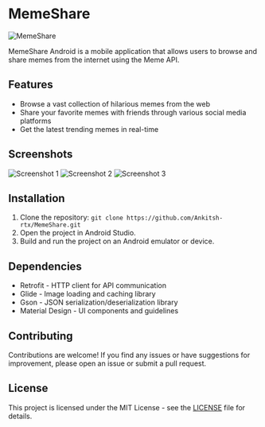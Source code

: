 # MemeShare

![MemeShare]( )

MemeShare Android is a mobile application that allows users to browse and share memes from the internet using the Meme API.

## Features

- Browse a vast collection of hilarious memes from the web
- Share your favorite memes with friends through various social media platforms
- Get the latest trending memes in real-time

## Screenshots

![Screenshot 1](https://your-project-url.com/images/screenshot_1.png)
![Screenshot 2](https://your-project-url.com/images/screenshot_2.png)
![Screenshot 3](https://your-project-url.com/images/screenshot_3.png)

## Installation

1. Clone the repository: `git clone https://github.com/Ankitsh-rtx/MemeShare.git`
2. Open the project in Android Studio.
3. Build and run the project on an Android emulator or device.


## Dependencies

- Retrofit - HTTP client for API communication
- Glide - Image loading and caching library
- Gson - JSON serialization/deserialization library
- Material Design - UI components and guidelines

## Contributing

Contributions are welcome! If you find any issues or have suggestions for improvement, please open an issue or submit a pull request.

## License

This project is licensed under the MIT License - see the [LICENSE](LICENSE) file for details.

